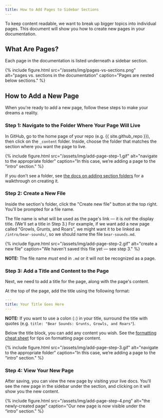 ```yaml
---
title: How to Add Pages to Sidebar Sections
---
```


To keep content readable, we want to break up bigger topics into individual pages. This document will show you how to create new pages in your documentation.

## What Are Pages?

Each page in the documentation is listed underneath a sidebar section.

{%
  include figure.html
  src="/assets/img/pages-vs-sections.png"
  alt="pages vs. sections in the documentation"
  caption="Pages are nested below sections."
%}

## How to Add a New Page

When you're ready to add a new page, follow these steps to make your dreams a reality.

### Step 1: Navigate to the Folder Where Your Page Will Live

In GitHub, go to the home page of your repo (e.g. {{ site.github_repo }}), then click on the `_content` folder. Inside, choose the folder that matches the section where you want the page to live.

{%
  include figure.html
  src="/assets/img/add-page-step-1.gif"
  alt="navigate to the appropriate folder"
  caption="In this case, we’re adding a page to the “intro” section."
%}

If you don't see a folder, see [the docs on adding section folders](https://pages.github.ibm.com/Jason-Lengstorf/docs-starter/content/sidebar-sections/#step-4-add-a-new-folder-for-the-sections-content) for a walkthrough on creating it.

### Step 2: Create a New File

Inside the section's folder, click the "Create new file" button at the top right. You'll be prompted for a file name.

The file name is what will be used as the page's link — it is _not_ the display title. (We'll set a title in Step 3.) For example, if we want add a new page called "Growls, Grunts, and Roars", we might want it to be linked as `/intro/bear-sounds/`, so we should name the file `bear-sounds.md`.

{%
  include figure.html
  src="/assets/img/add-page-step-2.gif"
  alt="create a new file"
  caption="We haven't saved this file yet — see step 3."
%}

**NOTE:** The file name _must_ end in `.md` or it will not be recognized as a page.

### Step 3: Add a Title and Content to the Page

Next, we need to add a title for the page, along with the page's content.

At the top of the page, add the title using the following format:

```yaml
---
title: Your Title Goes Here
---
```

**NOTE:** If you want to use a colon (`:`) in your title, surround the title with quotes (e.g. `title: "Bear Sounds: Grunts, Growls, and Roars"`).

Below the title block, you can add any content you wish. See the [formatting cheat sheet](https://pages.github.ibm.com/Jason-Lengstorf/docs-starter/formatting/cheatsheet/) for tips on formatting page content.

{%
  include figure.html
  src="/assets/img/add-page-step-3.gif"
  alt="navigate to the appropriate folder"
  caption="In this case, we’re adding a page to the “intro” section."
%}

### Step 4: View Your New Page

After saving, you can view the new page by visiting your live docs. You'll see the new page in the sidebar under the section, and clicking on it will show you the new content.

{%
  include figure.html
  src="/assets/img/add-page-step-4.png"
  alt="the newly-created page"
  caption="Our new page is now visible under the “intro” section."
%}

